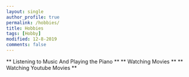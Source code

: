 ```yaml
---
layout: single
author_profile: true
permalink: /hobbies/
title: Hobbies
tags: [Hobby]
modified: 12-8-2019
comments: false
---
```



** Listening to Music And Playing the Piano **
** Watching Movies **
** Watching Youtube Movies **


